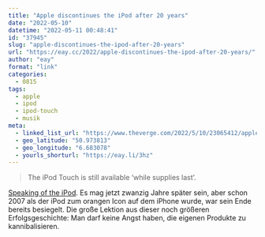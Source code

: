 ```yaml
---
title: "Apple discontinues the iPod after 20 years"
date: "2022-05-10"
datetime: "2022-05-11 00:48:41"
id: "37945"
slug: "apple-discontinues-the-ipod-after-20-years"
url: "https://eay.cc/2022/apple-discontinues-the-ipod-after-20-years/"
author: "eay"
format: "link"
categories:
  - 0815
tags:
  - apple
  - ipod
  - ipod-touch
  - musik
meta:
  - linked_list_url: "https://www.theverge.com/2022/5/10/23065412/apple-ipod-touch-canceled-discontinued"
  - geo_latitude: "50.973813"
  - geo_longitude: "6.683078"
  - yourls_shorturl: "https://eay.li/3hz"
---
```


> The iPod Touch is still available ‘while supplies last’.

[Speaking of the iPod](https://eay.cc/2022/ipod-shuffle-music-shortcut-for-ios-and-macos/). Es mag jetzt zwanzig Jahre später sein, aber schon 2007 als der iPod zum orangen Icon auf dem iPhone wurde, war sein Ende bereits besiegelt. Die große Lektion aus dieser noch größeren Erfolgsgeschichte: Man darf keine Angst haben, die eigenen Produkte zu kannibalisieren.

